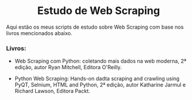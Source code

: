 <h1 align="center">Estudo de Web Scraping</h1>

Aqui estão os meus scripts de estudo sobre Web Scraping com base nos livros mencionados abaixo.

### Livros:
- Web Scraping com Python: coletando mais dados na web moderna, 2ª edição, autor Ryan Mitchell, Editora O'Reilly.

- Python Web Scraping: Hands-on dadta scraping and crawling using PyQT, Selnium, HTML and Python, 2ª edição, autor Katharine Jarmul e Richard Lawson, Editora Packt.
